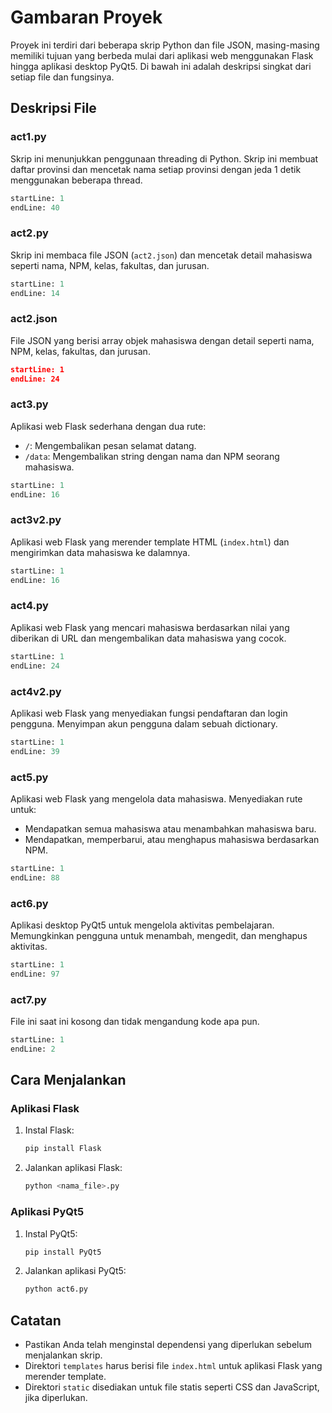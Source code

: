 # Gambaran Proyek

Proyek ini terdiri dari beberapa skrip Python dan file JSON, masing-masing memiliki tujuan yang berbeda mulai dari aplikasi web menggunakan Flask hingga aplikasi desktop PyQt5. Di bawah ini adalah deskripsi singkat dari setiap file dan fungsinya.

## Deskripsi File

### act1.py
Skrip ini menunjukkan penggunaan threading di Python. Skrip ini membuat daftar provinsi dan mencetak nama setiap provinsi dengan jeda 1 detik menggunakan beberapa thread.

```python:act1.py
startLine: 1
endLine: 40
```

### act2.py
Skrip ini membaca file JSON (`act2.json`) dan mencetak detail mahasiswa seperti nama, NPM, kelas, fakultas, dan jurusan.

```python:act2.py
startLine: 1
endLine: 14
```

### act2.json
File JSON yang berisi array objek mahasiswa dengan detail seperti nama, NPM, kelas, fakultas, dan jurusan.

```json:act2.json
startLine: 1
endLine: 24
```

### act3.py
Aplikasi web Flask sederhana dengan dua rute:
- `/`: Mengembalikan pesan selamat datang.
- `/data`: Mengembalikan string dengan nama dan NPM seorang mahasiswa.

```python:act3.py
startLine: 1
endLine: 16
```

### act3v2.py
Aplikasi web Flask yang merender template HTML (`index.html`) dan mengirimkan data mahasiswa ke dalamnya.

```python:act3v2.py
startLine: 1
endLine: 16
```

### act4.py
Aplikasi web Flask yang mencari mahasiswa berdasarkan nilai yang diberikan di URL dan mengembalikan data mahasiswa yang cocok.

```python:act4.py
startLine: 1
endLine: 24
```

### act4v2.py
Aplikasi web Flask yang menyediakan fungsi pendaftaran dan login pengguna. Menyimpan akun pengguna dalam sebuah dictionary.

```python:act4v2.py
startLine: 1
endLine: 39
```

### act5.py
Aplikasi web Flask yang mengelola data mahasiswa. Menyediakan rute untuk:
- Mendapatkan semua mahasiswa atau menambahkan mahasiswa baru.
- Mendapatkan, memperbarui, atau menghapus mahasiswa berdasarkan NPM.

```python:act5.py
startLine: 1
endLine: 88
```

### act6.py
Aplikasi desktop PyQt5 untuk mengelola aktivitas pembelajaran. Memungkinkan pengguna untuk menambah, mengedit, dan menghapus aktivitas.

```python:act6.py
startLine: 1
endLine: 97
```

### act7.py
File ini saat ini kosong dan tidak mengandung kode apa pun.

```python:act7.py
startLine: 1
endLine: 2
```

## Cara Menjalankan

### Aplikasi Flask
1. Instal Flask:
    ```bash
    pip install Flask
    ```
2. Jalankan aplikasi Flask:
    ```bash
    python <nama_file>.py
    ```

### Aplikasi PyQt5
1. Instal PyQt5:
    ```bash
    pip install PyQt5
    ```
2. Jalankan aplikasi PyQt5:
    ```bash
    python act6.py
    ```

## Catatan
- Pastikan Anda telah menginstal dependensi yang diperlukan sebelum menjalankan skrip.
- Direktori `templates` harus berisi file `index.html` untuk aplikasi Flask yang merender template.
- Direktori `static` disediakan untuk file statis seperti CSS dan JavaScript, jika diperlukan.